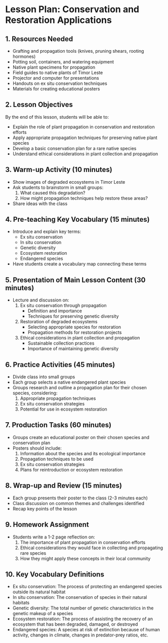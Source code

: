 # Lesson Plan: Conservation and Restoration Applications

## 1. Resources Needed

- Grafting and propagation tools (knives, pruning shears, rooting hormones)
- Potting soil, containers, and watering equipment
- Native plant specimens for propagation
- Field guides to native plants of Timor Leste
- Projector and computer for presentations
- Handouts on ex situ conservation techniques
- Materials for creating educational posters

## 2. Lesson Objectives

By the end of this lesson, students will be able to:
- Explain the role of plant propagation in conservation and restoration efforts
- Apply appropriate propagation techniques for preserving native plant species
- Develop a basic conservation plan for a rare native species
- Understand ethical considerations in plant collection and propagation

## 3. Warm-up Activity (10 minutes)

- Show images of degraded ecosystems in Timor Leste
- Ask students to brainstorm in small groups:
  1. What caused this degradation?
  2. How might propagation techniques help restore these areas?
- Share ideas with the class

## 4. Pre-teaching Key Vocabulary (15 minutes)

- Introduce and explain key terms:
  - Ex situ conservation
  - In situ conservation
  - Genetic diversity
  - Ecosystem restoration
  - Endangered species
- Have students create a vocabulary map connecting these terms

## 5. Presentation of Main Lesson Content (30 minutes)

- Lecture and discussion on:
  1. Ex situ conservation through propagation
     - Definition and importance
     - Techniques for preserving genetic diversity
  2. Restoration of degraded ecosystems
     - Selecting appropriate species for restoration
     - Propagation methods for restoration projects
  3. Ethical considerations in plant collection and propagation
     - Sustainable collection practices
     - Importance of maintaining genetic diversity

## 6. Practice Activities (45 minutes)

- Divide class into small groups
- Each group selects a native endangered plant species
- Groups research and outline a propagation plan for their chosen species, considering:
  1. Appropriate propagation techniques
  2. Ex situ conservation strategies
  3. Potential for use in ecosystem restoration

## 7. Production Tasks (60 minutes)

- Groups create an educational poster on their chosen species and conservation plan
- Posters should include:
  1. Information about the species and its ecological importance
  2. Propagation techniques to be used
  3. Ex situ conservation strategies
  4. Plans for reintroduction or ecosystem restoration

## 8. Wrap-up and Review (15 minutes)

- Each group presents their poster to the class (2-3 minutes each)
- Class discussion on common themes and challenges identified
- Recap key points of the lesson

## 9. Homework Assignment

- Students write a 1-2 page reflection on:
  1. The importance of plant propagation in conservation efforts
  2. Ethical considerations they would face in collecting and propagating rare species
  3. How they might apply these concepts in their local community

## 10. Key Vocabulary Definitions

- Ex situ conservation: The process of protecting an endangered species outside its natural habitat
- In situ conservation: The conservation of species in their natural habitats
- Genetic diversity: The total number of genetic characteristics in the genetic makeup of a species
- Ecosystem restoration: The process of assisting the recovery of an ecosystem that has been degraded, damaged, or destroyed
- Endangered species: A species at risk of extinction because of human activity, changes in climate, changes in predator-prey ratios, etc.